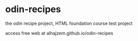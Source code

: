 # odin-recipes
the odin recipe project, HTML foundation course test project

access free web at alhajzem.github.io/odin-recipes